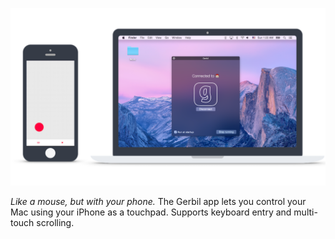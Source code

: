 ![](cover.png)

_Like a mouse, but with your phone._ The Gerbil app lets you control your Mac using your iPhone as a touchpad. Supports keyboard entry and multi-touch scrolling.

